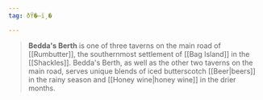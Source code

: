 ```yaml
---
tag: ðŸ�—ï¸�

---
```

> **Bedda's Berth** is one of three taverns on the main road of [[Rumbutter]], the southernmost settlement of [[Bag Island]] in the [[Shackles]]. Bedda's Berth, as well as the other two taverns on the main road, serves unique blends of iced butterscotch [[Beer|beers]] in the rainy season and [[Honey wine|honey wine]] in the drier months.







